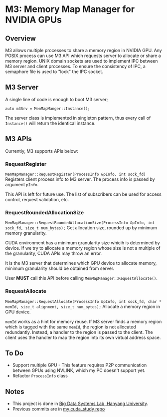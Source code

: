 # M3: Memory Map Manager for NVIDIA GPUs

## Overview
M3 allows multiple processes to share a memory region in NVIDIA GPU.
Any POSIX process can use M3 API which requests server to allocate or share a memory region.
UNIX domain sockets are used to implement IPC between M3 server and client processes.
To ensure the consistency of IPC, a semaphore file is used to "lock" the IPC socket.

## M3 Server
A single line of code is enough to boot M3 server;

`auto m3Srv = MemMapManger::Instance();` 

The server class is implemented in singleton pattern, thus every call of `Instance()` will return the identical instance.

## M3 APIs
Currently, M3 supports APIs below:
### RequestRegister
`MemMapManager::RequestRegister(ProcessInfo &pInfo, int sock_fd)`
Registers client process info to M3 server. The process info is passed by argument `pInfo`.

This API is left for future use. The list of subscribers can be used for access control, request validation, etc.

### RequestRoundedAllocationSize
`MemMapManager::RequestRoundedAllocationSize(ProcessInfo &pInfo, int sock_fd, size_t num_bytes);`
Get allocation size, rounded up by minimum memory granularity.

CUDA environment has a minimum granularity size whicih is determined by device. If we try to allocate a memory region whose size is not a multiple of the granularity, CUDA APIs may throw an error.

It is the M3 server that determines which GPU device to allocate memory, minimum granularity should be obtained from server.

User **MUST** call this API before calling `MemMapManager::RequestAllocate()`.

### RequestAllocate
`MemMapManager::RequestAllocate(ProcessInfo &pInfo, int sock_fd, char * memId, size_t alignment, size_t num_bytes);`
Allocate a memory region in GPU device.

`memId` works as a hint for memory reuse. If M3 server finds a memory region which is tagged with the same `memId`, the region is not allocated redundantly. Instead, a handler to the region is passed to the client. The client uses the handler to map the region into its own virtual address space.

## To Do

* Support multiple GPU - This feature requires P2P communication between GPUs using NVLINK, which my PC doesn't support yet.
* Refactor `ProcessInfo` class

## Notes

* This project is done in [Big Data Systems Lab, Hanyang University](bdsl.hanyang.ac.kr).
* Previous commits are in [my cuda_study repo](https://github.com/seungpyo/cuda_study/tree/master/ipc)
